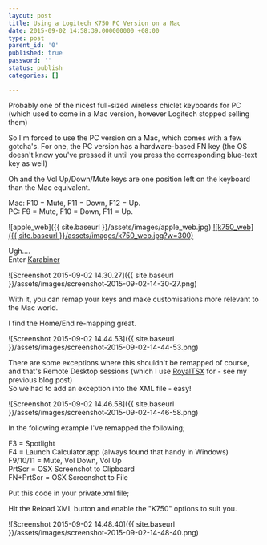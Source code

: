 ```yaml
---
layout: post
title: Using a Logitech K750 PC Version on a Mac
date: 2015-09-02 14:58:39.000000000 +08:00
type: post
parent_id: '0'
published: true
password: ''
status: publish
categories: []

---
```

Probably one of the nicest full-sized wireless chiclet keyboards for PC (which used to come in a Mac version, however Logitech stopped selling them)

So I'm forced to use the PC version on a Mac, which comes with a few gotcha's. For one, the PC version has a hardware-based FN key (the OS doesn't know you've pressed it until you press the corresponding blue-text key as well)

Oh and the Vol Up/Down/Mute keys are one position left on the keyboard than the Mac equivalent.

Mac: F10 = Mute, F11 = Down, F12 = Up.  
PC: F9 = Mute, F10 = Down, F11 = Up.

![apple_web]({{ site.baseurl }}/assets/images/apple_web.jpg) [![k750_web]({{ site.baseurl }}/assets/images/k750_web.jpg?w=300)](https://xrwtech.files.wordpress.com/2015/09/k750_web.jpg)

Ugh....  
Enter [Karabiner](https://pqrs.org/osx/karabiner/)

![Screenshot 2015-09-02 14.30.27]({{ site.baseurl }}/assets/images/screenshot-2015-09-02-14-30-27.png)

With it, you can remap your keys and make customisations more relevant to the Mac world.

I find the Home/End re-mapping great.

![Screenshot 2015-09-02 14.44.53]({{ site.baseurl }}/assets/images/screenshot-2015-09-02-14-44-53.png)

There are some exceptions where this shouldn't be remapped of course, and that's Remote Desktop sessions (which I use [RoyalTSX](http://blog.xrw.tech/2015/08/20/using-royal-tsx-to-administer-your-windows-network-from-your-mac/) for - see my previous blog post)  
So we had to add an exception into the XML file - easy!

![Screenshot 2015-09-02 14.46.58]({{ site.baseurl }}/assets/images/screenshot-2015-09-02-14-46-58.png)

In the following example I've remapped the following;

F3 = Spotlight  
F4 = Launch Calculator.app (always found that handy in Windows)  
F9/10/11 = Mute, Vol Down, Vol Up  
PrtScr = OSX Screenshot to Clipboard  
FN+PrtScr = OSX Screenshot to File

Put this code in your private.xml file;  

<script src="https://gist.github.com/IX9/660c276addcaf983207a.js"></script>

Hit the Reload XML button and enable the "K750" options to suit you.

![Screenshot 2015-09-02 14.48.40]({{ site.baseurl }}/assets/images/screenshot-2015-09-02-14-48-40.png)

